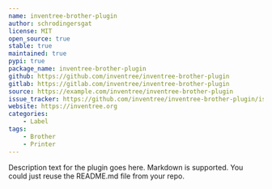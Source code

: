 ```yaml
---
name: inventree-brother-plugin                                                    # Name of the plugin (should be either NAME, TITLE or SLUG)
author: schrodingersgat                                                           # Maintainer must be the same as the publisher reference
license: MIT                                                                      # License, we prefer open source
open_source: true                                                                 # Is this project licensed with an OSI-approved license - aka 'open source'
stable: true                                                                      # Is this project stable? Should users deploy this in their instace?
maintained: true                                                                  # Is this project maintained?
pypi: true                                                                        # Is availanle via PyPi
package_name: inventree-brother-plugin                                            # Name of the package on the index, required if pypi true
github: https://github.com/inventree/inventree-brother-plugin                     # Ĺink to repo in GitHub, one of github, gitlab or source is required
gitlab: https://gitlab.com/inventree/inventree-brother-plugin                     # Ĺink to repo in Gitlab, one of github, gitlab or source is required
source: https://example.com/inventree/inventree-brother-plugin                    # Link to source, one of github, gitlab or source is required
issue_tracker: https://github.com/inventree/inventree-brother-plugin/issues       # Link to Issue tracker, optional
website: https://inventree.org                                                    # Website, full path with protocol, optional
categories:                                                                       # Mixins/integrations that are used, optional
    - Label
tags:                                                                             # Freetext tags - treat them like kewords, optional
    - Brother
    - Printer
---
```

Description text for the plugin goes here. Markdown is supported. You could just reuse the README.md file from your repo.